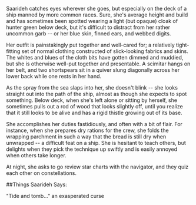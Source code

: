 Saarideh catches eyes wherever she goes, but especially on the deck of a ship manned by more common races. Sure, she's average height and build and has sometimes been spotted wearing a light (but opaque) cloak of hunter green below deck, but it's difficult to distract from her rather uncommon garb -- or her blue skin, finned ears, and webbed digits. 

Her outfit is painstakingly put together and well-cared for; a relatively tight-fitting set of normal clothing constructed of slick-looking fabrics and skins. The whites and blues of the cloth bits have gotten dimmed and muddied, but she is otherwise well-put together and presentable. A scimitar hangs on her belt, and two shortspears sit in a quiver slung diagonally across her lower back while one rests in her hand.

As the spray from the sea slaps into her, she doesn't blink -- she looks straight out into the path of the ship, almost as though she expects to spot something. Below deck, when she's left alone or sitting by herself, she sometimes pulls out a rod of wood that looks slightly off, until you realize that it still looks to be alive and has a rigid thistle growing out of its base.

She accomplishes her duties fastidiously, and often with a bit of flair. For instance, when she prepares dry rations for the crew, she folds the wrapping parchment in such a way that the bread is still dry when unwrapped -- a difficult feat on a ship. She is hesitant to teach others, but delights when they pick the technique up swiftly and is easily annoyed when others take longer.

At night, she asks to go review star charts with the navigator, and they quiz each other on constellations.

##Things Saarideh Says:

"Tide and tomb..." an exasperated curse